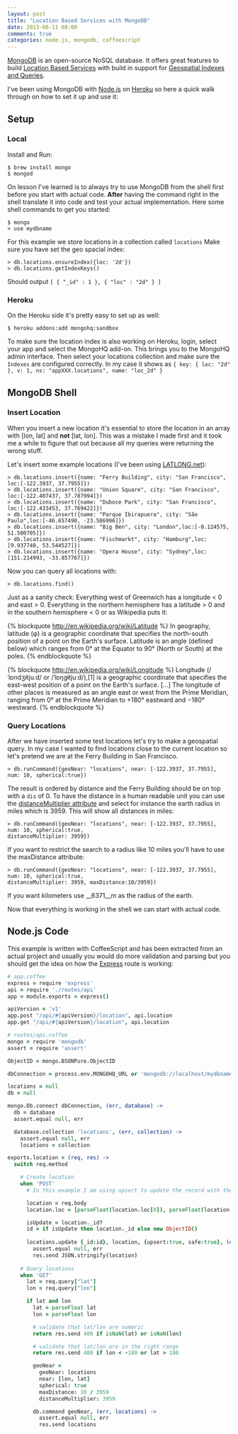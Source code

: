 ```yaml
---
layout: post
title: "Location Based Services with MongoDB"
date: 2013-06-11 08:00
comments: true
categories: node.js, mongodb, coffeescript
---
```


[MongoDB](http://www.mongodb.org/) is an open-source NoSQL database. It offers great features to build [Location Based Services](https://en.wikipedia.org/wiki/Location-based_service) with build in support for [Geospatial Indexes and Queries](http://docs.mongodb.org/manual/applications/geospatial-indexes/).

I've been using MongoDB with [Node.js](http://nodejs.org) on [Heroku](http://heroku.com) so here a quick walk through on how to set it up and use it:

## Setup

### Local

Install and Run:

    $ brew install mongo
    $ mongod

On lesson I've learned is to always try to use MongoDB from the shell first before you start with actual code. __After__ having the command right in the shell translate it into code and test your actual implementation. Here some shell commands to get you started:

    $ mongo
    > use mydbname

For this example we store locations in a collection called `locations`
Make sure you have set the geo spacial index:

    > db.locations.ensureIndex({loc: '2d'})
    > db.locations.getIndexKeys()

Should output `[ { "_id" : 1 }, { "loc" : "2d" } ]`

### Heroku

On the Heroku side it's pretty easy to set up as well:

    $ heroku addons:add mongohq:sandbox

To make sure the location index is also working on Heroku, login, select your app and select the MongoHQ add-on. This brings you to the MongoHQ admin interface. Then select your locations collection and make sure the `Indexes` are configured correctly. In my case it shows as `{ key: { loc: "2d" }, v: 1, ns: "appXXX.locations", name: "loc_2d" }`

## MongoDB Shell

### Insert Location

When you insert a new location it's essential to store the location in an array with [lon, lat] and __not__ [lat, lon]. This was a mistake I made first and it took me a while to figure that out because all my queries were returning the wrong stuff.

Let's insert some example locations (I've been using [LATLONG.net](http://www.latlong.net/)):

    > db.locations.insert({name: "Ferry Building", city: "San Francisco", loc:[-122.3937, 37.7955]})
    > db.locations.insert({name: "Union Square", city: "San Francisco", loc:[-122.407437, 37.787994]})
    > db.locations.insert({name: "Duboce Park", city: "San Francisco", loc:[-122.433453, 37.769422]}) 
    > db.locations.insert({name: "Parque Ibirapuera", city: "São Paulo",loc:[-46.657490, -23.586996]})
    > db.locations.insert({name: "Big Ben", city: "London",loc:[-0.124575, 51.500705]})
    > db.locations.insert({name: "Fischmarkt", city: "Hamburg",loc:[9.937740, 53.544527]})
    > db.locations.insert({name: "Opera House", city: "Sydney",loc:[151.214993, -33.857767]})


Now you can query all locations with:

    > db.locations.find()

Just as a sanity check: Everything west of Greenwich has a longitude < 0 and east > 0. Everything in the northern hemisphere has a latitude > 0 and in the southern hemisphere < 0 or as Wikipedia puts it:

{% blockquote http://en.wikipedia.org/wiki/Latitude %}
In geography, latitude (φ) is a geographic coordinate that specifies the north-south position of a point on the Earth's surface. Latitude is an angle (defined below) which ranges from 0° at the Equator to 90° (North or South) at the poles.
{% endblockquote %}

{% blockquote http://en.wikipedia.org/wiki/Longitude %}
Longitude (/ˈlɒndʒɨtjuːd/ or /ˈlɒŋɡɨtjuːd/),[1] is a geographic coordinate that specifies the east-west position of a point on the Earth's surface. [...] The longitude of other places is measured as an angle east or west from the Prime Meridian, ranging from 0° at the Prime Meridian to +180° eastward and −180° westward.
{% endblockquote %}

### Query Locations

After we have inserted some test locations let's try to make a geospatial query. In my case I wanted to find locations close to the current location so let's pretend we are at the Ferry Building in San Francisco.

    > db.runCommand({geoNear: "locations", near: [-122.3937, 37.7955], num: 10, spherical:true})

The result is ordered by distance and the Ferry Building should be on top with a `dis` of 0. To have the distance in a human readable unit you can use the [distanceMultiplier attribute](http://docs.mongodb.org/manual/tutorial/calculate-distances-using-spherical-geometry-with-2d-geospatial-indexes/#geospatial-indexes-distance-multiplier) and select for instance the earth radius in miles which is 3959. This will show all distances in miles:

    > db.runCommand({geoNear: "locations", near: [-122.3937, 37.7955], num: 10, spherical:true,
    distanceMultiplier: 3959})

If you want to restrict the search to a radius like 10 miles you'll have to use the maxDistance attribute:

    > db.runCommand({geoNear: "locations", near: [-122.3937, 37.7955], num: 10, spherical:true,
    distanceMultiplier: 3959, maxDistance:10/3959})

If you want kilometers use __6371__m as the radius of the earth.

Now that everything is working in the shell we can start with actual code.

## Node.js Code

This example is written with CoffeeScript and has been extracted from an actual project and usually you would do more validation and parsing but you should get the idea on how the [Express](http://expressjs.com/) route is working:

``` coffeescript
# app.coffee
express = require 'express'
api = require './routes/api'
app = module.exports = express()

apiVersion = 'v1'
app.post "/api/#{apiVersion}/location", api.location
app.get "/api/#{apiVersion}/location", api.location
```

``` coffeescript
# routes/api.coffee
mongo = require 'mongodb'
assert = require 'assert'

ObjectID = mongo.BSONPure.ObjectID

dbConnection = process.env.MONGOHQ_URL or 'mongodb://localhost/mydbname'

locations = null
db = null

mongo.Db.connect dbConnection, (err, database) ->
  db = database
  assert.equal null, err

  database.collection 'locations', (err, collection) ->
    assert.equal null, err
    locations = collection

exports.location = (req, res) ->
  switch req.method

    # Create location
    when 'POST'
      # In this example I am using upsert to update the record with the existing _id when present or create a new ObjectID if not:

      location = req.body
      location.loc = [parseFloat(location.loc[0]), parseFloat(location.loc[1])]

      isUpdate = location._id?
      id = if isUpdate then location._id else new ObjectID()
         
      locations.update {_id:id}, location, {upsert:true, safe:true}, (err, result) ->
        assert.equal null, err
        res.send JSON.stringify(location)
    
    # Query locations
    when 'GET'
      lat = req.query["lat"]
      lon = req.query["lon"]

      if lat and lon
        lat = parseFloat lat
        lon = parseFloat lon

        # validate that lat/lon are numeric
        return res.send 400 if isNaN(lat) or isNaN(lon)

        # validate that lat/lon are in the right range
        return res.send 400 if lon < -180 or lat > 180

        geoNear = 
          geoNear: locations
          near: [lon, lat]
          spherical: true
          maxDistance: 10 / 3959
          distanceMultiplier: 3959

        db.command geoNear, (err, locations) ->
          assert.equal null, err
          res.send locations
```
